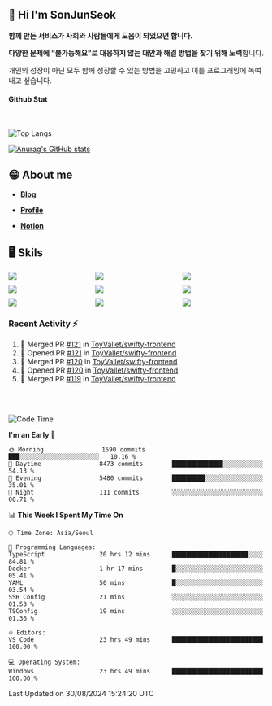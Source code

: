 ## 👋 Hi I'm SonJunSeok

**함께 만든 서비스가 사회와 사람들에게 도움이 되었으면 합니다.** 

**다양한 문제에 “불가능해요”로 대응하지 않는 대안과 해결 방법을 찾기 위해 노력**합니다. 

개인의 성장이 아닌 모두 함께 성장할 수 있는 방법을 고민하고 이를 프로그래밍에 녹여내고 싶습니다.

#### Github Stat
<div style="margin-top:50px;">

![Top Langs](https://github-readme-stats.vercel.app/api/top-langs/?username=kd02109&layout=compact&bg_color=dbf4ff&title_color=67adcc&text_color=67adcc&hide_border=true&show_icons=true&icon_color=67adcc&rank_icon=github&count_private=true&card_width=400px&card_height=300px)

[![Anurag's GitHub stats](https://github-readme-stats.vercel.app/api?username=kd02109&bg_color=dbf4ff&title_color=67adcc&text_color=67adcc&hide_border=true&show_icons=true&icon_color=67adcc&rank_icon=github&count_private=true&card_width=250px)](https://github.com/anuraghazra/github-readme-stats)


</div>



## 😁 About me
-  <a href="https://sonblog.vercel.app/" target="_blank"><strong>Blog</strong></a>

-  <a href="https://nostalgic-marquis-7af.notion.site/Frontend-Engineer-ec9b6e38c7824e7fb7f6fca4fc8564a5?pvs=74" target="_blank"><strong>Profile</strong></a>

-  <a href="https://nostalgic-marquis-7af.notion.site/Front-End-f0f3b7fcec3045c482c1cd33dfcf2abc?pvs=74" target="_blank"><strong>Notion</strong></a>

## 🖥️ Skils


<div style="display:grid; grid-template-rows:repeat(3, 1fr); grid-template-columns:repeat(3, 1fr); gap:10px">
  <img src="https://img.shields.io/badge/javascript-F7DF1E?style=flat-square&logo=javascript&logoColor=black"> 
  <img src="https://img.shields.io/badge/typescript-3178C6?style=flat-square&logo=typescript&logoColor=white"/>
  <img src="https://img.shields.io/badge/react-61DAFB?style=flat-square&logo=react&logoColor=black"/>
  <img src="https://img.shields.io/badge/redux-764ABC?style=flat-square&logo=redux&logoColor=white"/>
  <img src="https://img.shields.io/badge/styledcomponents-DB7093?style=flat-square&logo=styledcomponents&logoColor=white"/>
  <img src="https://img.shields.io/badge/tailwindcss-06B6D4?style=flat-square&logo=tailwindcss&logoColor=white"/>
  <img src="https://img.shields.io/badge/reactquery-FF4154?style=flat-square&logo=reactquery&logoColor=white"/>
  <img src="https://img.shields.io/badge/Next.js-B4B4DC?style=flat&logo=Next.js&logoColor=black"/>
  <img src="https://img.shields.io/badge/reactrouter-CA4245?style=flat-square&logo=reactrouter&logoColor=white"/>
</div>

### Recent Activity :zap:
<!--START_SECTION:activity-->
1. 🎉 Merged PR [#121](https://github.com/ToyVallet/swifty-frontend/pull/121) in [ToyVallet/swifty-frontend](https://github.com/ToyVallet/swifty-frontend)
2. 💪 Opened PR [#121](https://github.com/ToyVallet/swifty-frontend/pull/121) in [ToyVallet/swifty-frontend](https://github.com/ToyVallet/swifty-frontend)
3. 🎉 Merged PR [#120](https://github.com/ToyVallet/swifty-frontend/pull/120) in [ToyVallet/swifty-frontend](https://github.com/ToyVallet/swifty-frontend)
4. 💪 Opened PR [#120](https://github.com/ToyVallet/swifty-frontend/pull/120) in [ToyVallet/swifty-frontend](https://github.com/ToyVallet/swifty-frontend)
5. 🎉 Merged PR [#119](https://github.com/ToyVallet/swifty-frontend/pull/119) in [ToyVallet/swifty-frontend](https://github.com/ToyVallet/swifty-frontend)
<!--END_SECTION:activity-->

<br/>
<br/>

<!--START_SECTION:waka-->
![Code Time](http://img.shields.io/badge/Code%20Time-2%2C052%20hrs%2013%20mins-blue)

**I'm an Early 🐤** 

```text
🌞 Morning                1590 commits        ███░░░░░░░░░░░░░░░░░░░░░░   10.16 % 
🌆 Daytime                8473 commits        ██████████████░░░░░░░░░░░   54.13 % 
🌃 Evening                5480 commits        █████████░░░░░░░░░░░░░░░░   35.01 % 
🌙 Night                  111 commits         ░░░░░░░░░░░░░░░░░░░░░░░░░   00.71 % 
```


📊 **This Week I Spent My Time On** 

```text
🕑︎ Time Zone: Asia/Seoul

💬 Programming Languages: 
TypeScript               20 hrs 12 mins      █████████████████████░░░░   84.81 % 
Docker                   1 hr 17 mins        █░░░░░░░░░░░░░░░░░░░░░░░░   05.41 % 
YAML                     50 mins             █░░░░░░░░░░░░░░░░░░░░░░░░   03.54 % 
SSH Config               21 mins             ░░░░░░░░░░░░░░░░░░░░░░░░░   01.53 % 
TSConfig                 19 mins             ░░░░░░░░░░░░░░░░░░░░░░░░░   01.36 % 

🔥 Editors: 
VS Code                  23 hrs 49 mins      █████████████████████████   100.00 % 

💻 Operating System: 
Windows                  23 hrs 49 mins      █████████████████████████   100.00 % 
```


 Last Updated on 30/08/2024 15:24:20 UTC
<!--END_SECTION:waka-->
